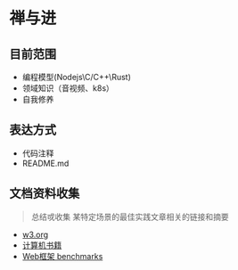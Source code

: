 # 禅与进

## 目前范围

- 编程模型(Nodejs\C/C++\Rust)
- 领域知识（音视频、k8s）
- 自我修养

## 表达方式

- 代码注释
- README.md

## 文档资料收集

> 总结戓收集 某特定场景的最佳实践文章相关的链接和摘要
- [w3.org](https://www.w3.org/)
- [计算机书籍](http://bestcbooks.com/categories/c/)
- [Web框架 benchmarks](https://www.techempower.com/benchmarks/#section=data-r17&hw=ph&test=update)